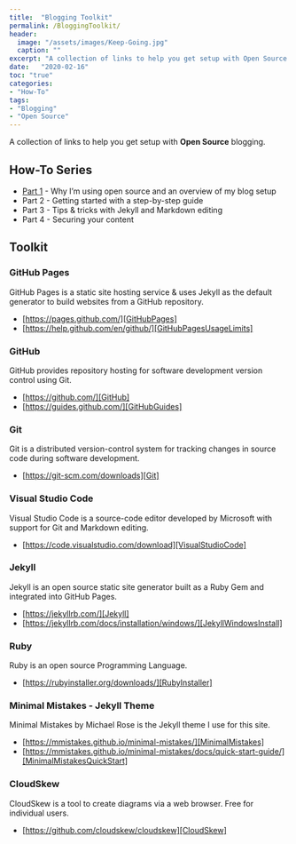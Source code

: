 ```yaml
---
title:  "Blogging Toolkit"
permalink: /BloggingToolkit/
header:
  image: "/assets/images/Keep-Going.jpg"
  caption: ""
excerpt: "A collection of links to help you get setup with Open Source blogging."
date:   "2020-02-16"
toc: "true"
categories: 
- "How-To"
tags: 
- "Blogging"
- "Open Source"
---
```

A collection of links to help you get setup with <b>Open Source</b> blogging.

## How-To Series
* [Part 1][Part1] - Why I’m using open source and an overview of my blog setup
* Part 2 - Getting started with a step-by-step guide
* Part 3 - Tips & tricks with Jekyll and Markdown editing
* Part 4 - Securing your content

## Toolkit
### GitHub Pages
GitHub Pages is a static site hosting service & uses Jekyll as the default generator to build websites from a GitHub repository.

* [https://pages.github.com/][GitHubPages]
* [https://help.github.com/en/github/][GitHubPagesUsageLimits]

### GitHub
GitHub provides repository hosting for software development version control using Git.

* [https://github.com/][GitHub]
* [https://guides.github.com/][GitHubGuides]

### Git 
Git is a distributed version-control system for tracking changes in source code during software development.

* [https://git-scm.com/downloads][Git]

### Visual Studio Code
Visual Studio Code is a source-code editor developed by Microsoft with support for Git and Markdown editing.

* [https://code.visualstudio.com/download][VisualStudioCode]

### Jekyll 
Jekyll is an open source static site generator built as a Ruby Gem and integrated into GitHub Pages.

* [https://jekyllrb.com/][Jekyll]
* [https://jekyllrb.com/docs/installation/windows/][JekyllWindowsInstall]

### Ruby 
Ruby is an open source Programming Language.

* [https://rubyinstaller.org/downloads/][RubyInstaller]

### Minimal Mistakes - Jekyll Theme
Minimal Mistakes by Michael Rose is the Jekyll theme I use for this site.

* [https://mmistakes.github.io/minimal-mistakes/][MinimalMistakes]
* [https://mmistakes.github.io/minimal-mistakes/docs/quick-start-guide/][MinimalMistakesQuickStart]

### CloudSkew
CloudSkew is a tool to create diagrams via a web browser. Free for individual users.

* [https://github.com/cloudskew/cloudskew][CloudSkew]

[GitHubPagesUsageLimits]:https://help.github.com/en/github/
[Part1]:https://jesseloudon.github.io/blogging/OpenSource-Blogging-with-Jekyll-GitHub-VSCode-Part1/
[CloudSkew]:https://github.com/cloudskew/cloudskew
[Jekyll]:https://jekyllrb.com/
[JekyllWindowsInstall]:https://jekyllrb.com/docs/installation/windows/
[GitHubPages]:https://pages.github.com/
[GitHub]:https://github.com/
[Git]:https://git-scm.com/downloads
[GitHubGuides]:https://guides.github.com/
[VisualStudioCode]:https://code.visualstudio.com/download
[RubyInstaller]:https://rubyinstaller.org/downloads/
[MinimalMistakes]:https://mmistakes.github.io/minimal-mistakes/
[MinimalMistakesQuickStart]:https://mmistakes.github.io/minimal-mistakes/docs/quick-start-guide/